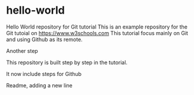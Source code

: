 # hello-world
Hello World repository for Git tutorial
This is an example repository for the Git tutoial on https://www.w3schools.com
This tutorial focus mainly on Git and using Github as its remote.

Another step

This repository is built step by step in the tutorial.

It now include steps for Github

Readme, adding a new line